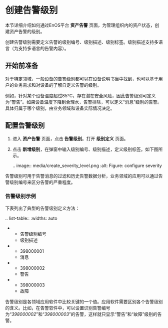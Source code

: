# 创建告警级别

本节详细介绍如何通过EnOS平台 **资产告警** 页面，为管理组织内的资产状态，创建资产告警的级别。

创建告警级别需要定义告警的级别编号、级别描述、级别标签。级别描述支持多语言（为支持多语言的告警内容）。

## 开始前准备

对于特定领域，一般设备的告警级别都可以在设备说明书当中找到，也可以基于用户的业务需求和对设备的了解自定义告警的级别。

例如，针对某个设备温度超过85℃，存在潜在安全风险，因此告警级别可定义为“警告”。如果设备温度下降到合理水，告警排除，可以定义“消息”级别的告警。具体归属于哪个级别，由业务领域和设备实际情况决定。

## 配置告警级别

1. 进入 **资产告警** 页面，点击 **告警级别**。打开 **级别定义** 页面。

2. 点击 **新增级别**，在弹窗中输入级别编号、级别描述，定义级别标签。如下图所示。

   .. image:: media/create_severity_level.png
      :alt: Figure: configure severity

告警级别可用于告警消息的过滤和历史告警数据分析，业务领域的应用可以通过告警级别编号来区分告警的严重程度。

### 告警级别示例

下表列出了典型的告警级别定义方法：

.. list-table::
   :widths: auto

   * - 告警级别编号
     - 级别描述
   * - 398000001
     - 消息
   * - 398000002
     - 警告
   * - 398000003
     - 故障

告警级别是各领域应用软件中比较关键的一个值。应用软件需要区别各个告警级别的含义。比如，在告警软件中，可以设置识别告警编号为“_398000002_”和“_398000003_”的告警，这样就只显示“警告”和“故障”级别的告警。
